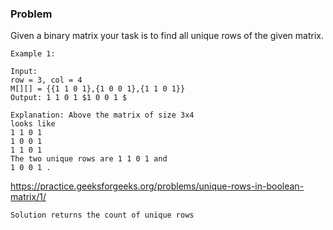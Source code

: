 ### Problem

Given a binary matrix your task is to find all unique rows of the given matrix.

```
Example 1:

Input:
row = 3, col = 4
M[][] = {{1 1 0 1},{1 0 0 1},{1 1 0 1}}
Output: 1 1 0 1 $1 0 0 1 $

Explanation: Above the matrix of size 3x4
looks like
1 1 0 1
1 0 0 1
1 1 0 1
The two unique rows are 1 1 0 1 and
1 0 0 1 .
```

https://practice.geeksforgeeks.org/problems/unique-rows-in-boolean-matrix/1/

`Solution returns the count of unique rows`